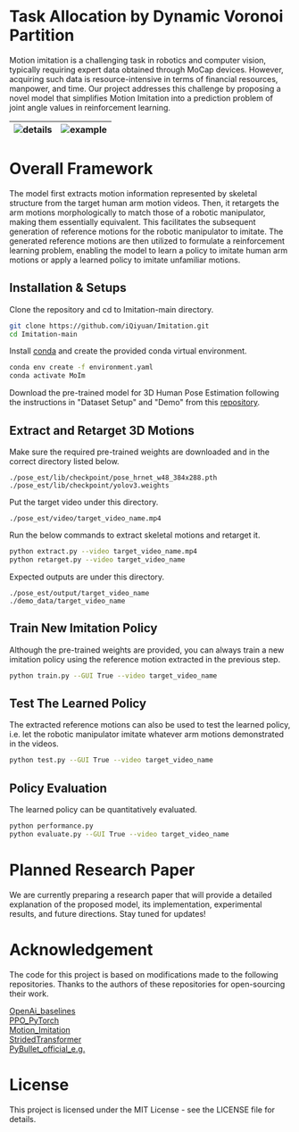 # Task Allocation by Dynamic Voronoi Partition
Motion imitation is a challenging task in robotics and computer vision, typically requiring expert data obtained through MoCap devices. However, acquiring such data is resource-intensive in terms of financial resources, manpower, and time. Our project addresses this challenge by proposing a novel model that simplifies Motion Imitation into a prediction problem of joint angle values in reinforcement learning.

| ![details](figure/demo.png) | ![example](figure/example.gif) |
| --------------------------- | ------------------------------ |

# Overall Framework
The model first extracts motion information represented by skeletal structure from the target human arm motion videos. Then, it retargets the arm motions morphologically to match those of a robotic manipulator, making them essentially equivalent. This facilitates the subsequent generation of reference motions for the robotic manipulator to imitate. The generated reference motions are then utilized to formulate a reinforcement learning problem, enabling the model to learn a policy to imitate human arm motions or apply a learned policy to imitate unfamiliar motions.

## Installation & Setups
Clone the repository and cd to Imitation-main directory.
```bash
git clone https://github.com/iQiyuan/Imitation.git
cd Imitation-main
```
Install [conda](https://www.anaconda.com/) and create the provided conda virtual environment.
```bash
conda env create -f environment.yaml
conda activate MoIm
```
Download the pre-trained model for 3D Human Pose Estimation following the instructions in "Dataset Setup" and "Demo" from this [repository](https://github.com/Vegetebird/StridedTransformer-Pose3D).

## Extract and Retarget 3D Motions
Make sure the required pre-trained weights are downloaded and in the correct directory listed below.
```
./pose_est/lib/checkpoint/pose_hrnet_w48_384x288.pth
./pose_est/lib/checkpoint/yolov3.weights
```

Put the target video under this directory.
```
./pose_est/video/target_video_name.mp4 
```
Run the below commands to extract skeletal motions and retarget it.
```bash
python extract.py --video target_video_name.mp4
python retarget.py --video target_video_name
```
Expected outputs are under this directory.
```
./pose_est/output/target_video_name
./demo_data/target_video_name
```

## Train New Imitation Policy
Although the pre-trained weights are provided, you can always train a new imitation policy using the reference motion extracted in the previous step.
```bash
python train.py --GUI True --video target_video_name
```

## Test The Learned Policy
The extracted reference motions can also be used to test the learned policy, i.e. let the robotic manipulator imitate whatever arm motions demonstrated in the videos.
```bash
python test.py --GUI True --video target_video_name
```

## Policy Evaluation
The learned policy can be quantitatively evaluated.
```bash
python performance.py
python evaluate.py --GUI True --video target_video_name
```

# Planned Research Paper
We are currently preparing a research paper that will provide a detailed explanation of the proposed model, its implementation, experimental results, and future directions. Stay tuned for updates!

# Acknowledgement
The code for this project is based on modifications made to the following repositories. Thanks to the authors of these repositories for open-sourcing their work.

[OpenAi_baselines](https://github.com/openai/baselines)  
[PPO_PyTorch](https://github.com/nikhilbarhate99/PPO-PyTorch)  
[Motion_Imitation](https://github.com/erwincoumans/motion_imitation)  
[StridedTransformer](https://github.com/Vegetebird/StridedTransformer-Pose3D)  
[PyBullet_official_e.g.](https://github.com/bulletphysics/bullet3/tree/master)

# License
This project is licensed under the MIT License - see the LICENSE file for details.
